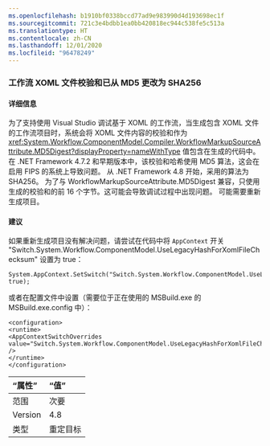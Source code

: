 ```yaml
---
ms.openlocfilehash: b1910bf0338bccd77ad9e983990d4d193698ec1f
ms.sourcegitcommit: 721c3e4bdbb1ea0bb420818ec944c538fe5c513a
ms.translationtype: HT
ms.contentlocale: zh-CN
ms.lasthandoff: 12/01/2020
ms.locfileid: "96478249"
---
```

### <a name="workflow-xoml-file-checksums-changed-from-md5-to-sha256"></a>工作流 XOML 文件校验和已从 MD5 更改为 SHA256

#### <a name="details"></a>详细信息

为了支持使用 Visual Studio 调试基于 XOML 的工作流，当生成包含 XOML 文件的工作流项目时，系统会将 XOML 文件内容的校验和作为 <xref:System.Workflow.ComponentModel.Compiler.WorkflowMarkupSourceAttribute.MD5Digest?displayProperty=nameWithType> 值包含在生成的代码中。 在 .NET Framework 4.7.2 和早期版本中，该校验和哈希使用 MD5 算法，这会在启用 FIPS 的系统上导致问题。 从 .NET Framework 4.8 开始，采用的算法为 SHA256。 为了与 WorkflowMarkupSourceAttribute.MD5Digest 兼容，只使用生成的校验和的前 16 个字节。这可能会导致调试过程中出现问题。 可能需要重新生成项目。

#### <a name="suggestion"></a>建议

如果重新生成项目没有解决问题，请尝试在代码中将 `AppContext` 开关 &quot;Switch.System.Workflow.ComponentModel.UseLegacyHashForXomlFileChecksum&quot; 设置为 true：

<pre><code class="lang-csharp">System.AppContext.SetSwitch(&quot;Switch.System.Workflow.ComponentModel.UseLegacyHashForXomlFileChecksum&quot;, true);&#13;&#10;</code></pre>

或者在配置文件中设置（需要位于正在使用的 MSBuild.exe 的 MSBuild.exe.config 中）：

<pre><code class="lang-xml">&lt;configuration&gt;&#13;&#10;&lt;runtime&gt;&#13;&#10;&lt;AppContextSwitchOverrides value=&quot;Switch.System.Workflow.ComponentModel.UseLegacyHashForXomlFileChecksum=true&quot; /&gt;&#13;&#10;&lt;/runtime&gt;&#13;&#10;&lt;/configuration&gt;&#13;&#10;</code></pre>

| “属性”    | “值”       |
|:--------|:------------|
| 范围   | 次要       |
| Version | 4.8         |
| 类型    | 重定目标 |
